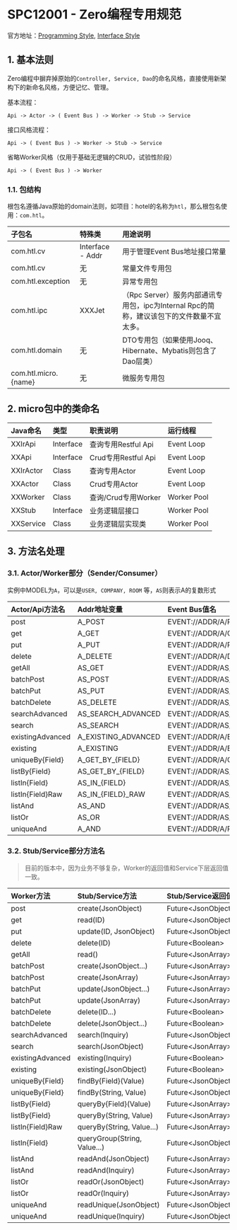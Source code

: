 # SPC12001 - Zero编程专用规范

官方地址：[Programming Style](http://www.vertxup.cn/doc/vertx-zero-tutorial/d10044-programming-styles.html), [Interface Style](http://www.vertxup.cn/doc/vertx-zero-tutorial/d10044-recommend-interface-mode-only.html)

## 1. 基本法则

Zero编程中摒弃掉原始的`Controller, Service, Dao`的命名风格，直接使用新架构下的新命名风格，方便记忆、管理。

基本流程：

```shell
Api -> Actor -> ( Event Bus ) -> Worker -> Stub -> Service
```

接口风格流程：

```shell
Api -> ( Event Bus ) -> Worker -> Stub -> Service
```

省略Worker风格（仅用于基础无逻辑的CRUD，试验性阶段）

```shell
Api -> ( Event Bus ) -> Worker
```

### 1.1. 包结构

根包名遵循Java原始的domain法则，如项目：hotel的名称为`htl`，那么根包名使用：`com.htl`。

| 子包名 | 特殊类 | 用途说明 |
| :--- | :--- | :--- |
| com.htl.cv | Interface - Addr | 用于管理Event Bus地址接口常量 |
| com.htl.cv | 无 | 常量文件专用包 |
| com.htl.exception | 无 | 异常专用包 |
| com.htl.ipc | XXXJet | （Rpc Server）服务内部通讯专用包，ipc为Internal Rpc的简称，建议该包下的文件数量不宜太多。 |
| com.htl.domain | 无 | DTO专用包（如果使用Jooq、Hibernate、Mybatis则包含了Dao层类） |
| com.htl.micro.{name} | 无 | 微服务专用包 |

## 2. micro包中的类命名

| Java命名 | 类型 | 职责说明 | 运行线程 |
| :--- | :--- | :--- | :--- |
| XXIrApi | Interface | 查询专用Restful Api | Event Loop |
| XXApi | Interface | Crud专用Restful Api | Event Loop |
| XXIrActor | Class | 查询专用Actor | Event Loop |
| XXActor | Class | Crud专用Actor | Event Loop |
| XXWorker | Class | 查询/Crud专用Worker | Worker Pool |
| XXStub | Interface | 业务逻辑层接口 | Worker Pool |
| XXService | Class | 业务逻辑层实现类 | Worker Pool |

## 3. 方法名处理

### 3.1. Actor/Worker部分（Sender/Consumer）

实例中MODEL为`A`，可以是`USER, COMPANY, ROOM` 等，`AS`则表示A的复数形式

| Actor/Api方法名 | Addr地址变量 | Event Bus值名 | Worker方法名 |
| :--- | :--- | :--- | :--- |
| post | A\_POST | EVENT://ADDR/A/POST | post |
| get | A\_GET | EVENT://ADDR/A/GET | get |
| put | A\_PUT | EVENT://ADDR/A/PUT | put |
| delete | A\_DELETE | EVENT://ADDR/A/DELETE | delete |
| getAll | AS\_GET | EVENT://ADDR/AS/GET | getAll |
| batchPost | AS\_POST | EVENT://ADDR/AS/POST | batchPost |
| batchPut | AS\_PUT | EVENT://ADDR/AS/PUT | batchPut |
| batchDelete | AS\_DELETE | EVENT://ADDR/AS/DELETE | batchDelete |
| searchAdvanced | AS\_SEARCH\_ADVANCED | EVENT://ADDR/AS/SEARCH | searchAdvanced |
| search | AS\_SEARCH | EVENT://ADDR/AS/SEARCH/GET | search |
| existingAdvanced | A\_EXISTING\_ADVANCED | EVENT://ADDR/A/EXISTING | existingAdvanced |
| existing | A\_EXISTING | EVENT://ADDR/A/EXISTING/GET | existing |
| uniqueBy{Field} | A\_GET\_BY\_{FIELD} | EVENT://ADDR/A/GET/BY/{FIELD} | uniqueBy{Field} |
| listBy{Field} | AS\_GET\_BY\_{FIELD} | EVENT://ADDR/AS/GET/BY/{FIELD} | listBy{Field} |
| listIn{Field} | AS\_IN\_{FIELD} | EVENT://ADDR/AS/POST/IN/{FIELD} | listIn{Field} |
| listIn{Field}Raw | AS\_IN\_{FIELD}\_RAW | EVENT://ADDR/AS/POST/IN/{FIELD}/RAW | listIn{Field}Raw |
| listAnd | AS\_AND | EVENT://ADDR/AS/POST/AND | listAnd |
| listOr | AS\_OR | EVENT://ADDR/AS/POST/OR | listOr |
| uniqueAnd | A\_AND | EVENT://ADDR/A/POST/AND | uniqueAnd |

### 3.2. Stub/Service部分方法名

> 目前的版本中，因为业务不够复杂，Worker的返回值和Service下层返回值一致。

| Worker方法 | Stub/Service方法 | Stub/Service返回值 |
| :--- | :--- | :--- |
| post | create\(JsonObject\) | Future&lt;JsonObject&gt; |
| get | read\(ID\) | Future&lt;JsonObject&gt; |
| put | update\(ID, JsonObject\) | Future&lt;JsonObject&gt; |
| delete | delete\(ID\) | Future&lt;Boolean&gt; |
| getAll | read\(\) | Future&lt;JsonArray&gt; |
| batchPost | create\(JsonObject...\) | Future&lt;JsonArray&gt; |
| batchPost | create\(JsonArray\) | Future&lt;JsonArray&gt; |
| batchPut | update\(JsonObject...\) | Future&lt;JsonArray&gt; |
| batchPut | update\(JsonArray\) | Future&lt;JsonArray&gt; |
| batchDelete | delete\(ID...\) | Future&lt;Boolean&gt; |
| batchDelete | delete\(JsonObject...\) | Future&lt;Boolean&gt; |
| searchAdvanced | search\(Inquiry\) | Future&lt;JsonObject&gt; |
| search | search\(JsonObject\) | Future&lt;JsonArray&gt; |
| existingAdvanced | existing\(Inquiry\) | Future&lt;Boolean&gt; |
| existing | existing\(JsonObject\) | Future&lt;Boolean&gt; |
| uniqueBy{Field} | findBy{Field}\(Value\) | Future&lt;JsonObject&gt; |
| uniqueBy{Field} | findBy\(String, Value\) | Future&lt;JsonObject&gt; |
| listBy{Field} | queryBy{Field}\(Value\) | Future&lt;JsonArray&gt; |
| listBy{Field} | queryBy\(String, Value\) | Future&lt;JsonArray&gt; |
| listIn{Field}Raw | queryBy\(String, Value...\) | Future&lt;JsonArray&gt; |
| listIn{Field} | queryGroup\(String, Value...\) | Future&lt;JsonObject&gt; |
| listAnd | readAnd\(JsonObject\) | Future&lt;JsonArray&gt; |
| listAnd | readAnd\(Inquiry\) | Future&lt;JsonArray&gt; |
| listOr | readOr\(JsonObject\) | Future&lt;JsonArray&gt; |
| listOr | readOr\(Inquiry\) | Future&lt;JsonArray&gt; |
| uniqueAnd | readUnique\(JsonObject\) | Future&lt;JsonObject&gt; |
| uniqueAnd | readUnique\(Inquiry\) | Future&lt;JsonObject&gt; |



